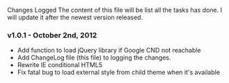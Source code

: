 Changes Logged
The content of this file will be list all the tasks has done. I will update it after the newest version released.

### v1.0.1 - October 2nd, 2012
* Add function to load jQuery library if Google CND not reachable
* Add ChangeLog file (this file) to logging the changes.
* Rewrite IE conditional HTML5
* Fix fatal bug to load external style from child theme when it's available

